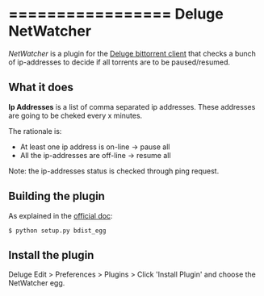 =================
Deluge NetWatcher
=================

_NetWatcher_ is a plugin for the [Deluge bittorrent client](http://deluge-torrent.org/) that checks a bunch of ip-addresses to decide if all torrents are to be paused/resumed.


What it does
------------

__Ip Addresses__ is a list of comma separated ip addresses. These addresses are going to be cheked every x minutes.

The rationale is:

- At least one ip address is on-line -> pause all
- All the ip-addresses are off-line -> resume all

Note: the ip-addresses status is checked through ping request.


Building the plugin
-------------------

As explained in the [official doc](http://dev.deluge-torrent.org/wiki/Development/1.3/Plugin#BuildingThePlugin):

    $ python setup.py bdist_egg


Install the plugin
------------------

Deluge Edit > Preferences > Plugins > Click 'Install Plugin' and choose the NetWatcher egg.
